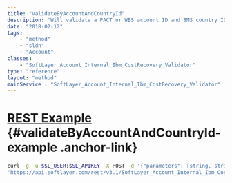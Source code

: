 ```yaml
---
title: "validateByAccountAndCountryId"
description: "Will validate a PACT or WBS account ID and BMS country ID. If the record is invalid, an exception is thrown. Otherwise, a container with account information is returned. "
date: "2018-02-12"
tags:
    - "method"
    - "sldn"
    - "Account"
classes:
    - "SoftLayer_Account_Internal_Ibm_CostRecovery_Validator"
type: "reference"
layout: "method"
mainService : "SoftLayer_Account_Internal_Ibm_CostRecovery_Validator"
---
```


# [REST Example](#validateByAccountAndCountryId-example) <a href="/article/rest/"><i class="fas fa-question"></i></a> {#validateByAccountAndCountryId-example .anchor-link} 
```bash
curl -g -u $SL_USER:$SL_APIKEY -X POST -d '{"parameters": [string, string]}' \
'https://api.softlayer.com/rest/v3.1/SoftLayer_Account_Internal_Ibm_CostRecovery_Validator/validateByAccountAndCountryId'
```
